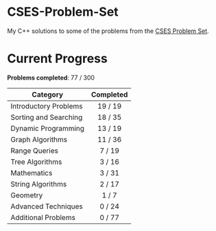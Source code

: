 # CSES-Problem-Set
My C++ solutions to some of the problems from the [CSES Problem Set](https://cses.fi/problemset/).

# Current Progress
**Problems completed**: 77 / 300

| Category | Completed |
| -------- | :-------: |
| Introductory Problems | 19 / 19 |
| Sorting and Searching | 18 / 35 |
| Dynamic Programming   | 13 / 19 |
| Graph Algorithms      | 11 / 36 |
| Range Queries         | 7 / 19  |
| Tree Algorithms       | 3 / 16  |
| Mathematics           | 3 / 31  |
| String Algorithms     | 2 / 17  |
| Geometry              | 1 / 7   |
| Advanced Techniques   | 0 / 24  |
| Additional Problems   | 0 / 77  |